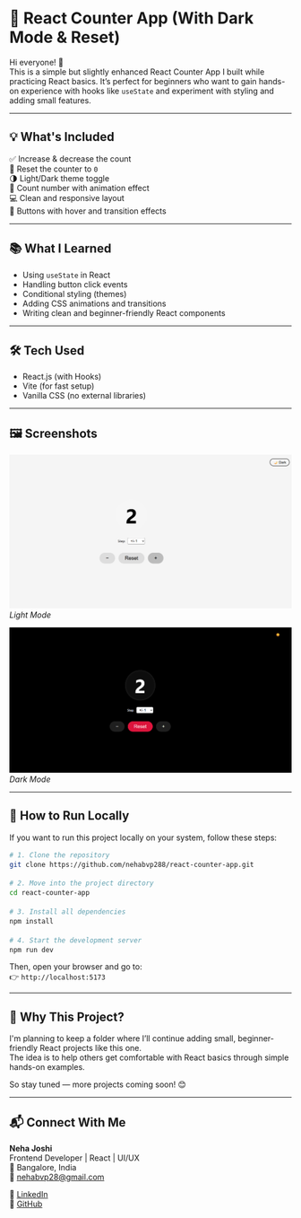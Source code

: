 # 🧮 React Counter App (With Dark Mode & Reset)

Hi everyone! 👋  
This is a simple but slightly enhanced React Counter App I built while practicing React basics. It’s perfect for beginners who want to gain hands-on experience with hooks like `useState` and experiment with styling and adding small features.

---

## 💡 What's Included

✅ Increase & decrease the count  
🔁 Reset the counter to `0`  
🌗 Light/Dark theme toggle  
🔢 Count number with animation effect  
💻 Clean and responsive layout  
🎨 Buttons with hover and transition effects  

---

## 📚 What I Learned

- Using `useState` in React  
- Handling button click events  
- Conditional styling (themes)  
- Adding CSS animations and transitions  
- Writing clean and beginner-friendly React components  

---

## 🛠️ Tech Used

- React.js (with Hooks)  
- Vite (for fast setup)  
- Vanilla CSS (no external libraries)  

---
## 🖼️ Screenshots

![Light Mode](./public/image.png)  
*Light Mode*

![Dark Mode](./public/image2.png)  
*Dark Mode*


---

## 🚀 How to Run Locally

If you want to run this project locally on your system, follow these steps:

```bash
# 1. Clone the repository
git clone https://github.com/nehabvp288/react-counter-app.git

# 2. Move into the project directory
cd react-counter-app

# 3. Install all dependencies
npm install

# 4. Start the development server
npm run dev
```

Then, open your browser and go to:  
👉 `http://localhost:5173`

---

## 🎯 Why This Project?

I'm planning to keep a folder where I’ll continue adding small, beginner-friendly React projects like this one.  
The idea is to help others get comfortable with React basics through simple hands-on examples.

So stay tuned — more projects coming soon! 😊

---

## 📬 Connect With Me

**Neha Joshi**  
Frontend Developer | React | UI/UX  
📍 Bangalore, India  
📧 nehabvp28@gmail.com  

🔗 [LinkedIn](https://www.linkedin.com/in/neha-joshi-722b29257/)  
🔗 [GitHub](https://github.com/nehabvp288)
